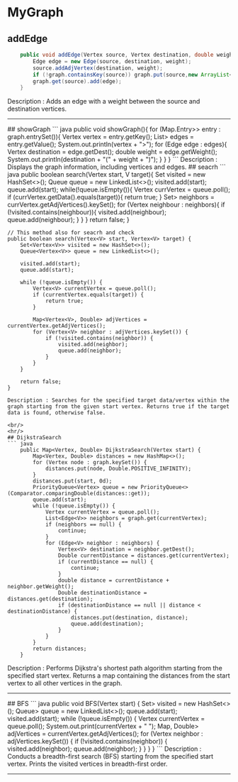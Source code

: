 # MyGraph
## addEdge
``` java
    public void addEdge(Vertex source, Vertex destination, double weight){
        Edge edge = new Edge(source, destination, weight);
        source.addAdjVertex(destination, weight);
        if (!graph.containsKey(source)) graph.put(source,new ArrayList<>());
        graph.get(source).add(edge);
    }
```
Description : Adds an edge with a weight between the source and destination vertices.
<br/>
<hr/>
## showGraph
``` java
    public void showGraph(){
        for (Map.Entry<Vertex, List<Edge<V>>> entry : graph.entrySet()){
            Vertex<V> vertex = entry.getKey();
            List<Edge<V>> edges = entry.getValue();
            System.out.println(vertex + ">");
            for (Edge<V> edge : edges){
                Vertex<V> destination = edge.getDest();
                double weight = edge.getWeight();
                System.out.println(destination + "(" + weight + ")");
            }
        }
    }
```
Description : Displays the graph information, including vertices and edges.
## seacrh
``` java 
    public boolean search(Vertex start, V target){
        Set<Vertex> visited = new HashSet<>();
        Queue<Vertex> queue = new LinkedList<>();
        visited.add(start);
        queue.add(start);
        while(!queue.isEmpty()){
            Vertex currVertex = queue.poll();
            if (currVertex.getData().equals(target)){
                return true;
            }
            Set<Vertex<V>> neighbors = currVertex.getAdjVertices().keySet();
            for (Vertex<V> neighbour : neighbors){
                if (!visited.contains(neighbour)){
                    visited.add(neighbour);
                    queue.add(neighbour);
                }
            }
        }
        return false;
    }

    // This method also for seacrh and check
    public boolean search(Vertex<V> start, Vertex<V> target) {
        Set<Vertex<V>> visited = new HashSet<>();
        Queue<Vertex<V>> queue = new LinkedList<>();

        visited.add(start);
        queue.add(start);

        while (!queue.isEmpty()) {
            Vertex<V> currentVertex = queue.poll();
            if (currentVertex.equals(target)) {
                return true;
            }

            Map<Vertex<V>, Double> adjVertices = currentVertex.getAdjVertices();
            for (Vertex<V> neighbor : adjVertices.keySet()) {
                if (!visited.contains(neighbor)) {
                    visited.add(neighbor);
                    queue.add(neighbor);
                }
            }
        }

        return false;
    }
```
Description : Searches for the specified target data/vertex within the graph starting from the given start vertex. Returns true if the target data is found, otherwise false.

<br/>
<hr/>
## DijkstraSearch
``` java
    public Map<Vertex, Double> DijkstraSearch(Vertex start) {
        Map<Vertex, Double> distances = new HashMap<>();
        for (Vertex node : graph.keySet()) {
            distances.put(node, Double.POSITIVE_INFINITY);
        }
        distances.put(start, 0d);
        PriorityQueue<Vertex> queue = new PriorityQueue<>(Comparator.comparingDouble(distances::get));
        queue.add(start);
        while (!queue.isEmpty()) {
            Vertex currentVertex = queue.poll();
            List<Edge<V>> neighbors = graph.get(currentVertex);
            if (neighbors == null) {
                continue;
            }
            for (Edge<V> neighbor : neighbors) {
                Vertex<V> destination = neighbor.getDest();
                Double currentDistance = distances.get(currentVertex);
                if (currentDistance == null) {
                    continue;
                }
                double distance = currentDistance + neighbor.getWeight();
                Double destinationDistance = distances.get(destination);
                if (destinationDistance == null || distance < destinationDistance) {
                    distances.put(destination, distance);
                    queue.add(destination);
                }
            }
        }
        return distances;
    }
```
Description : Performs Dijkstra's shortest path algorithm starting from the specified start vertex. Returns a map containing the distances from the start vertex to all other vertices in the graph.
<br/>
<hr/>
## BFS
``` java
    public void BFS(Vertex<V> start) {
        Set<Vertex<V>> visited = new HashSet<>();
        Queue<Vertex<V>> queue = new LinkedList<>();
        queue.add(start);
        visited.add(start);
        while (!queue.isEmpty()) {
            Vertex<V> currentVertex = queue.poll();
            System.out.print(currentVertex + " ");
            Map<Vertex<V>, Double> adjVertices = currentVertex.getAdjVertices();
            for (Vertex<V> neighbor : adjVertices.keySet()) {
                if (!visited.contains(neighbor)) {
                    visited.add(neighbor);
                    queue.add(neighbor);
                }
            }
        }
    }
```
Description : Conducts a breadth-first search (BFS) starting from the specified start vertex. Prints the visited vertices in breadth-first order.
<hr/>
